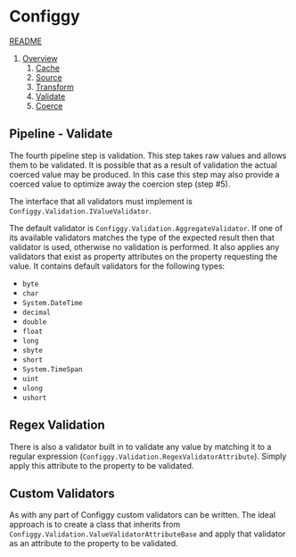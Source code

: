 # Configgy

[README](../../README.md)

1. [Overview](../1-Overview.md)
    1. [Cache](1-Cache.md)
    2. [Source](2-Source.md)
    3. [Transform](3-Transform.md)
    4. [Validate](4-Validate.md)
    5. [Coerce](5-Coerce.md)

## Pipeline - Validate

The fourth pipeline step is validation. This step takes raw values and allows them to be validated. It is possible that as a result of validation the actual coerced value may be produced. In this case this step may also provide a coerced value to optimize away the coercion step (step #5).

The interface that all validators must implement is `Configgy.Validation.IValueValidator`.

The default validator is `Configgy.Validation.AggregateValidator`. If one of its available validators matches the type of the expected result then that validator is used, otherwise no validation is performed. It also applies any validators that exist as property attributes on the property requesting the value. It contains default validators for the following types:

* `byte`
* `char`
* `System.DateTime`
* `decimal`
* `double`
* `float`
* `long`
* `sbyte`
* `short`
* `System.TimeSpan`
* `uint`
* `ulong`
* `ushort`

## Regex Validation

There is also a validator built in to validate any value by matching it to a regular expression (`Configgy.Validation.RegexValidatorAttribute`). Simply apply this attribute to the property to be validated.

## Custom Validators

As with any part of Configgy custom validators can be written. The ideal approach is to create a class that inherits from `Configgy.Validation.ValueValidatorAttributeBase` and apply that validator as an attribute to the property to be validated.